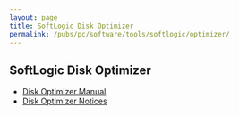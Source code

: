 ```yaml
---
layout: page
title: SoftLogic Disk Optimizer
permalink: /pubs/pc/software/tools/softlogic/optimizer/
---
```


SoftLogic Disk Optimizer
------------------------

* [Disk Optimizer Manual](https://1drv.ms/b/s!ArcO_mFRe1Z9gqIBMbdL8_xCCIIjOQ?e=2QBAv3)
* [Disk Optimizer Notices](https://1drv.ms/b/s!ArcO_mFRe1Z9gqIAgAw-_AjrJFYBVA?e=gIrv5E)
